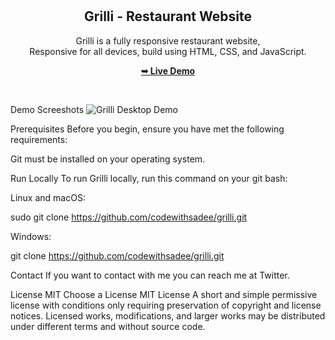 <div align="center">


  <br />
  <br />

  <h2 align="center">Grilli - Restaurant Website</h2>

  Grilli is a fully responsive restaurant website, <br />Responsive for all devices, build using HTML, CSS, and JavaScript.

  <a href="https://codewithsadee.github.io/grilli/"><strong>➥ Live Demo</strong></a>

</div>

<br />

Demo Screeshots
![Grilli Desktop Demo](./readme-images/desktop.png "Desktop Demo")

Prerequisites
Before you begin, ensure you have met the following requirements:

Git must be installed on your operating system.

Run Locally
To run Grilli locally, run this command on your git bash:

Linux and macOS:

sudo git clone https://github.com/codewithsadee/grilli.git


Windows:

git clone https://github.com/codewithsadee/grilli.git


Contact
If you want to contact with me you can reach me at Twitter.

License
MIT
Choose a License
MIT License
A short and simple permissive license with conditions only requiring preservation of copyright and license notices. Licensed works, modifications, and larger works may be distributed under different terms and without source code.
